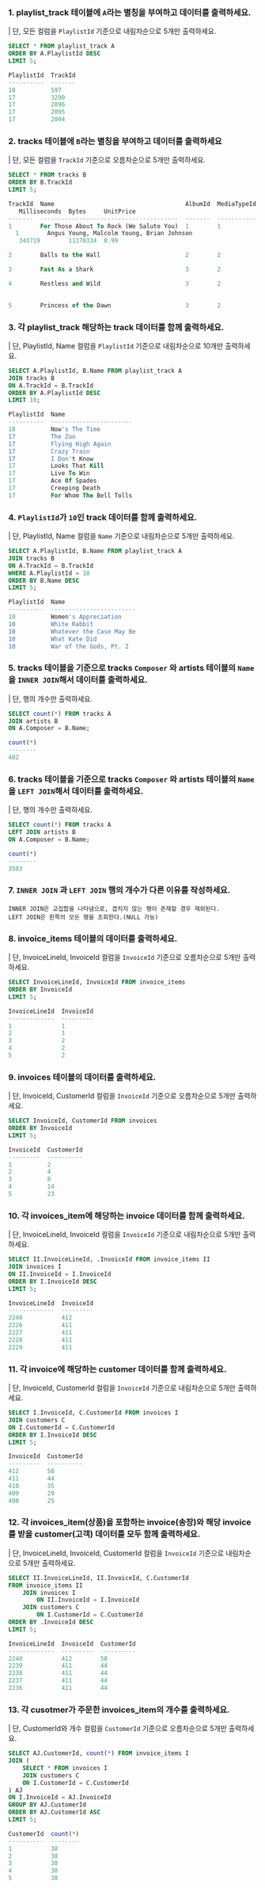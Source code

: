 ### 1. playlist_track 테이블에 `A`라는 별칭을 부여하고 데이터를 출력하세요.
| 단, 모든 컬럼을 `PlaylistId` 기준으로 내림차순으로 5개만 출력하세요.
```sql
SELECT * FROM playlist_track A
ORDER BY A.PlaylistId DESC
LIMIT 5;
```

```sql
PlaylistId  TrackId
----------  -------
18          597
17          3290
17          2096
17          2095
17          2094
```



### 2. tracks 테이블에 `B`라는 별칭을 부여하고 데이터를 출력하세요

| 단, 모든 컬럼을 `TrackId` 기준으로 오름차순으로 5개만 출력하세요.
```sql
SELECT * FROM tracks B
ORDER BY B.TrackId
LIMIT 5;
```

```sql
TrackId  Name                                     AlbumId  MediaTypeId  GenreId  Composer
   Milliseconds  Bytes     UnitPrice
-------  ---------------------------------------  -------  -----------  -------  ------------------------------------------------------------  ------------  --------  ---------
1        For Those About To Rock (We Salute You)  1        1
  1        Angus Young, Malcolm Young, Brian Johnson
   343719        11170334  0.99

2        Balls to the Wall                        2        2            1                                                                      342562        5510424   0.99      

3        Fast As a Shark                          3        2            1        F. Baltes, S. Kaufman, U. Dirkscneider & W. Hoffman           230619        3990994   0.99      

4        Restless and Wild                        3        2            1        F. Baltes, R.A. Smith-Diesel, S. Kaufman, U. Dirkscneider &   252051        4331779   0.99      
                                                                                 W. Hoffman

5        Princess of the Dawn                     3        2            1        Deaffy & R.A. Smith-Diesel                                    375418        6290521   0.99    
```



### 3. 각 playlist_track 해당하는 track 데이터를 함께 출력하세요.

| 단, PlaylistId, Name 컬럼을 `PlaylistId` 기준으로 내림차순으로 10개만 출력하세요. 
```sql
SELECT A.PlaylistId, B.Name FROM playlist_track A
JOIN tracks B
ON A.TrackId = B.TrackId
ORDER BY A.PlaylistId DESC
LIMIT 10;
```

```sql
PlaylistId  Name
----------  -----------------------
18          Now's The Time
17          The Zoo
17          Flying High Again
17          Crazy Train
17          I Don't Know
17          Looks That Kill
17          Live To Win
17          Ace Of Spades
17          Creeping Death
17          For Whom The Bell Tolls
```



### 4. `PlaylistId`가 `10`인 track 데이터를 함께 출력하세요. 

| 단, PlaylistId, Name 컬럼을 `Name` 기준으로 내림차순으로 5개만 출력하세요.
```sql
SELECT A.PlaylistId, B.Name FROM playlist_track A
JOIN tracks B
ON A.TrackId = B.TrackId
WHERE A.PlaylistId = 10
ORDER BY B.Name DESC
LIMIT 5;
```

```sql
PlaylistId  Name
----------  ------------------------
10          Women's Appreciation
10          White Rabbit
10          Whatever the Case May Be
10          What Kate Did
10          War of the Gods, Pt. 2
```



### 5. tracks 테이블을 기준으로 tracks `Composer` 와 artists 테이블의 `Name`을 `INNER JOIN`해서 데이터를 출력하세요.

| 단, 행의 개수만 출력하세요.
```sql
SELECT count(*) FROM tracks A
JOIN artists B
ON A.Composer = B.Name;
```

```sql
count(*)
--------
402
```



### 6. tracks 테이블을 기준으로 tracks `Composer` 와 artists 테이블의 `Name`을 `LEFT JOIN`해서 데이터를 출력하세요.

| 단, 행의 개수만 출력하세요.
```sql
SELECT count(*) FROM tracks A
LEFT JOIN artists B
ON A.Composer = B.Name;
```

```sql
count(*)
--------
3503
```



### 7. `INNER JOIN` 과 `LEFT JOIN` 행의 개수가 다른 이유를 작성하세요.

```plain
INNER JOIN은 교집합을 나타냄으로, 겹치지 않는 행이 존재할 경우 제외된다.
LEFT JOIN은 왼쪽의 모든 행을 조회한다.(NULL 가능)
```

### 8. invoice_items 테이블의 데이터를 출력하세요.
| 단, InvoiceLineId, InvoiceId 컬럼을 `InvoiceId` 기준으로 오름차순으로 5개만 출력하세요.
```sql
SELECT InvoiceLineId, InvoiceId FROM invoice_items
ORDER BY InvoiceId 
LIMIT 5;
```

```sql
InvoiceLineId  InvoiceId
-------------  ---------
1              1
2              1
3              2
4              2
5              2
```



### 9. invoices 테이블의 데이터를 출력하세요.

| 단, InvoiceId, CustomerId 컬럼을 `InvoiceId` 기준으로 오름차순으로 5개만 출력하세요.
```sql
SELECT InvoiceId, CustomerId FROM invoices
ORDER BY InvoiceId 
LIMIT 5;
```

```sql
InvoiceId  CustomerId
---------  ----------
1          2
2          4
3          8
4          14
5          23
```



### 10. 각 invoices_item에 해당하는 invoice 데이터를 함께 출력하세요.

| 단, InvoiceLineId, InvoiceId 컬럼을 `InvoiceId` 기준으로 내림차순으로 5개만 출력하세요.
```sql
SELECT II.InvoiceLineId, .InvoiceId FROM invoice_items II
JOIN invoices I
ON II.InvoiceId = I.InvoiceId
ORDER BY I.InvoiceId DESC
LIMIT 5;
```

```sql
InvoiceLineId  InvoiceId
-------------  ---------
2240           412
2226           411
2227           411
2228           411
2229           411
```



### 11. 각 invoice에 해당하는 customer 데이터를 함께 출력하세요.

| 단, InvoiceId, CustomerId 컬럼을 `InvoiceId` 기준으로 내림차순으로 5개만 출력하세요.
```sql
SELECT I.InvoiceId, C.CustomerId FROM invoices I
JOIN customers C
ON I.CustomerId = C.CustomerId
ORDER BY I.InvoiceId DESC
LIMIT 5;
```

```sql
InvoiceId  CustomerId
---------  ----------
412        58
411        44
410        35
409        29
408        25
```



### 12. 각 invoices_item(상품)을 포함하는 invoice(송장)와 해당 invoice를 받을 customer(고객) 데이터를 모두 함께 출력하세요.

| 단, InvoiceLineId, InvoiceId, CustomerId 컬럼을 `InvoiceId` 기준으로 내림차순으로 5개만 출력하세요.
```sql
SELECT II.InvoiceLineId, II.InvoiceId, C.CustomerId 
FROM invoice_items II
    JOIN invoices I
        ON II.InvoiceId = I.InvoiceId
    JOIN customers C
        ON I.CustomerId = C.CustomerId
ORDER BY .InvoiceId DESC
LIMIT 5;
```

```sql
InvoiceLineId  InvoiceId  CustomerId
-------------  ---------  ----------
2240           412        58
2239           411        44
2238           411        44
2237           411        44
2236           411        44
```



### 13. 각 cusotmer가 주문한 invoices_item의 개수를 출력하세요.

| 단, CustomerId와 개수 컬럼을 `CustomerId` 기준으로 오름차순으로 5개만 출력하세요.
```sql
SELECT AJ.CustomerId, count(*) FROM invoice_items I
JOIN (
    SELECT * FROM invoices I
    JOIN customers C
    ON I.CustomerId = C.CustomerId
) AJ
ON I.InvoiceId = AJ.InvoiceId
GROUP BY AJ.CustomerId
ORDER BY AJ.CustomerId ASC
LIMIT 5;
```

```sql
CustomerId  count(*)
----------  --------
1           38
2           38
3           38
4           38
5           38
```

